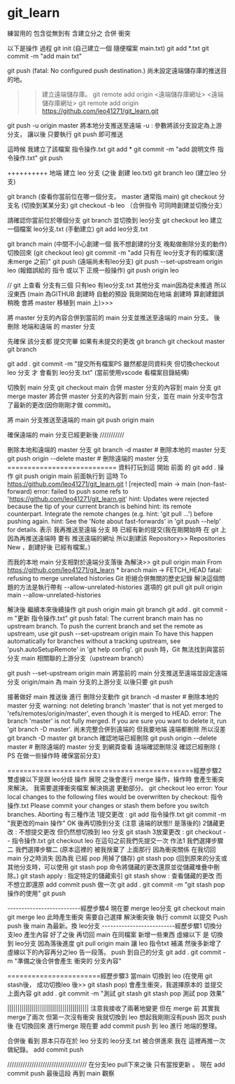 # git_learn
練習用的 包含從無到有 含建立分之 合併 衝突




以下是操作 過程
git  init
(自己建立一個 隨便檔案 main.txt)
 git add *.txt
 git commit -m "add main txt"

 git push (fatal: No configured push destination.)
 尚未設定遠端儲存庫的推送目的地。
>> 建立遠端儲存庫。
git remote add origin <遠端儲存庫網址>
<遠端儲存庫網址>
git remote add origin https://github.com/leo41271/git_learn.git

git push -u origin master 將本地分支推送至遠端
-u : 參數將該分支設定為上游分支， 讓以後 只要執行 git push 即可推送

這時候 我建立了該檔案 指令操作.txt 
git add *
git commit -m "add 說明文件 指令操作.txt"
git push

++++++++++
地端 建立 leo 分支  (之後 創建 leo.txt)
git branch leo (建立leo 分支)

git branch (查看你當前位在哪一個分支。 master 通常指 main)
git checkout 分支名 (切換到某某分支)
git checkout -b leo （合併指令 可同時創建並切換分支）

請確認你當前位於哪個分支 git branch 並切換到 leo分支
git checkout leo
建立 一個檔案 leo分支.txt (手動建立)
git add leo分支.txt

git branch main (中間不小心創建一個 我不想創建的分支 晚點做刪除分支的動作)
切換回來 (git checkout leo)
 git commit -m "add 只有在 leo分支才有的檔案(還未merge 之前)"
git push (遠端尚未有leo分支)
git push --set-upstream origin leo (報錯誤給的 指令 或以下 正規一般操作)
git push origin leo

// git 上查看 分支有三個 只有leo 有leo分支.txt 其他分支 main因為從未推過 所以沒東西
(main 為GITHUB 創建時 自動的預設 我剛開始在地端 創建時 
算創建錯誤 稍晚 會將 master 移植到 main 上)>>>

將 master 分支的內容合併到當前的 main 分支並推送至遠端的 main 分支。
後 刪除 地端和遠端 的 master 分支

先確保 該分支都 提交完畢 如果有未提交的更改
git branch
git checkout master
git branch

git add .
git commit -m "提交所有檔案PS 雖然都是同資料夾 但切換checkout leo 分支 才 會看到 leo分支.txt" (當前使用vscode 看檔案目錄結構)

切換到 main 分支
git checkout main
合併 master 分支的內容到 main 分支
git merge master
將合併 master 分支的內容到 main 分支，並在 main 分支中包含了最新的更改(因你剛剛才做 commit)。

將 main 分支推送至遠端的 main
git push origin main

確保遠端的 main 分支已經更新後 ///////////

刪除本地和遠端的 master 分支
git branch -d master          # 刪除本地的 master 分支
git push origin --delete master    # 刪除遠端的 master 分支
=========================== 資料打玩到這 開始 前面 的 git add . 操作
git push origin main 前面執行到 這時
        To https://github.com/leo41271/git_learn.git
         ! [rejected]        main -> main (non-fast-forward)
        error: failed to push some refs to 'https://github.com/leo41271/git_learn.git'
        hint: Updates were rejected because the tip of your current branch is behind
        hint: its remote counterpart. Integrate the remote changes (e.g.
        hint: 'git pull ...') before pushing again.
        hint: See the 'Note about fast-forwards' in 'git push --help' for details.
表示 我再推送至遠端 分支 時 已經有新的提交(我在剛開始時 在 git 上 因為再推送遠端時 要有 
推送遠端的網址 所以創建該 Repository>> Repositories New ，創建好後 已經有檔案。)

而我的本地 main 分支相對於遠端分支落後 為解決>>
git pull origin main
        From https://github.com/leo41271/git_learn
         * branch            main       -> FETCH_HEAD
        fatal: refusing to merge unrelated histories
Git 拒絕合併無關的歷史記錄 解決這個問題的方法是執行帶有 --allow-unrelated-histories 選項的 git pull 
git pull origin main --allow-unrelated-histories

解決後 繼續本來後續操作
git push origin main
 git branch
  git add .
  git commit -m "更新 指令操作.txt"
  git push
        fatal: The current branch main has no upstream branch.
        To push the current branch and set the remote as upstream, use
            git push --set-upstream origin main
        To have this happen automatically for branches without a tracking
        upstream, see 'push.autoSetupRemote' in 'git help config'.
git push 時，Git 無法找到與當前分支 main 相關聯的上游分支（upstream branch）

git push --set-upstream origin main
將當前的 main 分支推送至遠端並設定遠端分支 origin/main 為 main 分支的上游分支
以後只要 git push

接著做好 main 推送後 進行 刪除分支動作
git branch -d master          # 刪除本地的 master 分支
        warning: not deleting branch 'master' that is not yet merged to
                 'refs/remotes/origin/master', even though it is merged to HEAD.
        error: The branch 'master' is not fully merged.
        If you are sure you want to delete it, run 'git branch -D master'.
尚未完整合併到遠端的 但我要地端 遠端都刪除 所以沒差
git branch -D master
git branch 確認地端已經刪除
git push origin --delete master    # 刪除遠端的 master 分支
到網頁查看 遠端確認刪除沒
確認已經刪除
( PS 在做一些操作時 確保當前分支)



==============================================經歷步驟2
雙虛線以下是跟 leo分歧 操作 展現 之後會進行 merge 操作，操作時 會產生衝突來解決。
我需要選擇衝突檔案 解決挑選 更動部分。
git checkout leo
        error: Your local changes to the following files would be overwritten by checkout:
                指令操作.txt
        Please commit your changes or stash them before you switch branches.
        Aborting
有三種作法
    1提交更改 : git add 指令操作.txt
                git commit -m "我更改的main 操作"
                OK 後再切換到分支 (注意 遠端的狀態!! 是落後的)
    2儲藏更改 : 不想提交更改 但仍然想切換到 leo 分支
                git stash
    3放棄更改 : git checkout -- 指令操作.txt
                git checkout leo
                在這句之前我們先提交一次 作法1
我們選擇步驟二
我們選擇步驟二 (原本這裡的 被我捨棄了 上面那行 因為衝突關係 在我切回 main 分之時消失 因為我 已經 pop 用掉了儲存)
git stash pop (回到原來的分支或其他分支時，可以使用 git stash pop 命令將儲藏的更改還原並從儲藏堆疊中刪除。)
git stash apply : 指定特定的儲藏索引
git stash show : 查看儲藏的更改 而不想立即還原
add commit push 做一次
git add .
git commit -m "git stash pop 操作的使用"
git push

--------------------------經歷步驟4
現在要 merge leo分支
git checkout main
git merge leo
此時產生衝突 需要自己選擇
解決衝突後 執行 commit 以提交 Push
push 後 main 為最新。換 leo分支
--------------------------經歷步驟1
切換分支leo 產生內容 好了之後 再切回 main 在同檔案 新增一些東西
虛線以下 是 切換到 leo分支
因為落後進度 
git pull origin main
讓 leo 指令txt 補滿 然後多新增了 虛線以下的內容再分之leo
告一段落。 push 到自己的分支
git add .
git commit -m "準備之後合併會產生 衝突的 分支內容"

=======================經歷步驟3
當main 切換到 leo (在使用 git stash後， 成功切換leo 後>> git stash pop)
會產生衝突，我選擇原本的
並提交上面內容
 git add .
 git commit -m "測試 git stash git stash pop 測試 pop 效果"


||||||||||||||||||||||||||||||||||||||||
注意我接收了兩著地變更
但在 merge 前 其實我merge了兩次 但第一次沒有衝突 我就切換到 leo
想起我剛剛沒有push 因次 push 後 在切換回來 進行merge
現在要 add commit push 到 leo 進行 地端的整理。

合併後 看到 原本只存在於 leo 分支的 leo分支.txt 被合併進來
我在 這裡再推一次做紀錄。
add commit push

////////////////////////////////////
在分支leo pull下來之後 只有當按更新 。
現在 add commit push 最後這段 再到 main 觀察

